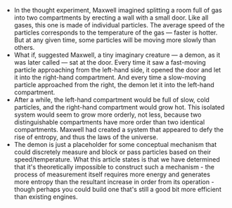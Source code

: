 - In the thought experiment, Maxwell imagined splitting a room full of gas into two compartments by erecting a wall with a small door. Like all gases, this one is made of individual particles. The average speed of the particles corresponds to the temperature of the gas — faster is hotter. But at any given time, some particles will be moving more slowly than others.
- What if, suggested Maxwell, a tiny imaginary creature — a demon, as it was later called — sat at the door. Every time it saw a fast-moving particle approaching from the left-hand side, it opened the door and let it into the right-hand compartment. And every time a slow-moving particle approached from the right, the demon let it into the left-hand compartment.
- After a while, the left-hand compartment would be full of slow, cold particles, and the right-hand compartment would grow hot. This isolated system would seem to grow more orderly, not less, because two distinguishable compartments have more order than two identical compartments. Maxwell had created a system that appeared to defy the rise of entropy, and thus the laws of the universe.
- The demon is just a placeholder for some conceptual mechanism that could discretely measure and block or pass particles based on their speed/temperature. What this article states is that we have determined that it's theoretically impossible to construct such a mechanism - the process of measurement itself requires more energy and generates more entropy than the resultant increase in order from its operation -though perhaps you could build one that's still a good bit more efficient than existing engines.
